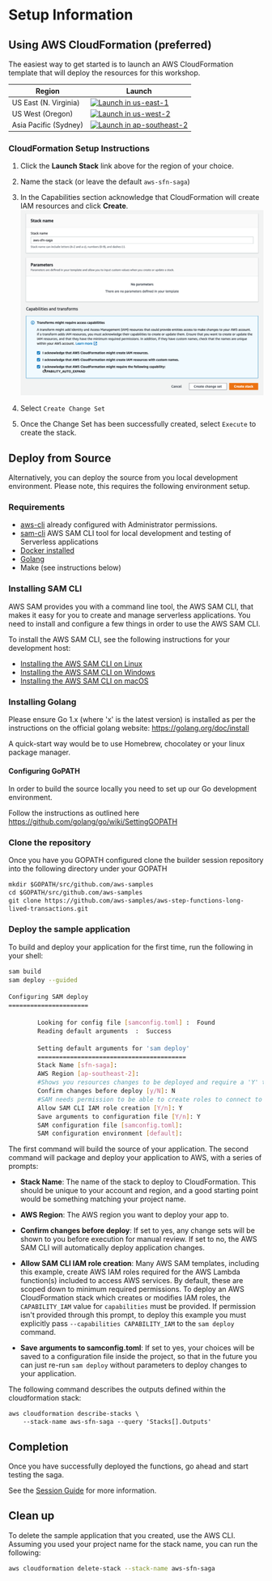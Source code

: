 # Setup Information

## Using AWS CloudFormation (preferred)

The easiest way to get started is to launch an AWS CloudFormation template that will deploy the resources for this workshop.

Region| Launch
------|-----
US East (N. Virginia) | [![Launch in us-east-1](http://docs.aws.amazon.com/AWSCloudFormation/latest/UserGuide/images/cloudformation-launch-stack-button.png)](https://console.aws.amazon.com/cloudformation/home?region=us-east-1#/stacks/create/review?stackName=aws-sfn-saga&templateURL=https://s3.amazonaws.com/aws-step-functions-long-lived-transactions-us-east-1/template.yaml)
US West (Oregon) | [![Launch in us-west-2](http://docs.aws.amazon.com/AWSCloudFormation/latest/UserGuide/images/cloudformation-launch-stack-button.png)](https://console.aws.amazon.com/cloudformation/home?region=us-west-2#/stacks/create/review?stackName=aws-sfn-saga&templateURL=https://s3-us-west-2.amazonaws.com/aws-step-functions-long-lived-transactions-us-west-2/template.yaml)
Asia Pacific (Sydney) | [![Launch in ap-southeast-2](http://docs.aws.amazon.com/AWSCloudFormation/latest/UserGuide/images/cloudformation-launch-stack-button.png)](https://console.aws.amazon.com/cloudformation/home?region=ap-southeast-2#/stacks/create/review?stackName=aws-sfn-saga&templateURL=https://s3-ap-southeast-2.amazonaws.com/aws-step-functions-long-lived-transactions-ap-southeast-2/template.yaml)

### CloudFormation Setup Instructions

1. Click the **Launch Stack** link above for the region of your choice.

1. Name the stack (or leave the default `aws-sfn-saga`)

1. In the Capabilities section acknowledge that CloudFormation will create IAM resources and click **Create**.
    ![Acknowledge IAM Screenshot](images/capabilities.png)

1. Select `Create Change Set`

1. Once the Change Set has been successfully created, select `Execute` to create the stack.

## Deploy from Source
Alternatively, you can deploy the source from you local development environment. Please note, this requires the following environment setup.

### Requirements

* [aws-cli](https://aws.amazon.com/cli/) already configured with Administrator permissions.
* [sam-cli](https://docs.aws.amazon.com/serverless-application-model/index.html) AWS SAM CLI tool for local development and testing of Serverless applications
* [Docker installed](https://www.docker.com/community-edition)
* [Golang](https://golang.org)
* Make (see instructions below)

### Installing SAM CLI

AWS SAM provides you with a command line tool, the AWS SAM CLI, that makes it easy for you to create and manage serverless applications. You need to install and configure a few things in order to use the AWS SAM CLI.

To install the AWS SAM CLI, see the following instructions for your development host:

* [Installing the AWS SAM CLI on Linux](https://docs.aws.amazon.com/serverless-application-model/latest/developerguide/serverless-sam-cli-install-linux.html)
* [Installing the AWS SAM CLI on Windows](https://docs.aws.amazon.com/serverless-application-model/latest/developerguide/serverless-sam-cli-install-windows.html)
* [Installing the AWS SAM CLI on macOS](https://docs.aws.amazon.com/serverless-application-model/latest/developerguide/serverless-sam-cli-install-mac.html)

### Installing Golang

Please ensure Go 1.x (where 'x' is the latest version) is installed as per the instructions on the official golang website: https://golang.org/doc/install

A quick-start way would be to use Homebrew, chocolatey or your linux package manager.

#### Configuring GoPATH

In order to build the source locally you need to set up our Go development environment.

Follow the instructions as outlined here https://github.com/golang/go/wiki/SettingGOPATH

### Clone the repository

Once you have you GOPATH configured clone the builder session repository into the following directory under your GOPATH

```shell
mkdir $GOPATH/src/github.com/aws-samples
cd $GOPATH/src/github.com/aws-samples
git clone https://github.com/aws-samples/aws-step-functions-long-lived-transactions.git
```

### Deploy the sample application
To build and deploy your application for the first time, run the following in your shell:

``` bash
sam build
sam deploy --guided

Configuring SAM deploy
======================

        Looking for config file [samconfig.toml] :  Found
        Reading default arguments  :  Success

        Setting default arguments for 'sam deploy'
        =========================================
        Stack Name [sfn-saga]: 
        AWS Region [ap-southeast-2]: 
        #Shows you resources changes to be deployed and require a 'Y' to initiate deploy
        Confirm changes before deploy [y/N]: N
        #SAM needs permission to be able to create roles to connect to the resources in your template
        Allow SAM CLI IAM role creation [Y/n]: Y
        Save arguments to configuration file [Y/n]: Y
        SAM configuration file [samconfig.toml]: 
        SAM configuration environment [default]: 
```

The first command will build the source of your application. The second command will package and deploy your application to AWS, with a series of prompts:

* **Stack Name**: The name of the stack to deploy to CloudFormation. This should be unique to your account and region, and a good starting point would be something matching your project name.

* **AWS Region**: The AWS region you want to deploy your app to.

* **Confirm changes before deploy**: If set to yes, any change sets will be shown to you before execution for manual review. If set to no, the AWS SAM CLI will automatically deploy application changes.

* **Allow SAM CLI IAM role creation**: Many AWS SAM templates, including this example, create AWS IAM roles required for the AWS Lambda function(s) included to access AWS services. By default, these are scoped down to minimum required permissions. To deploy an AWS CloudFormation stack which creates or modifies IAM roles, the `CAPABILITY_IAM` value for `capabilities` must be provided. If permission isn't provided through this prompt, to deploy this example you must explicitly pass `--capabilities CAPABILITY_IAM` to the `sam deploy` command.

* **Save arguments to samconfig.toml**: If set to yes, your choices will be saved to a configuration file inside the project, so that in the future you can just re-run `sam deploy` without parameters to deploy changes to your application.

The following command describes the outputs defined within the cloudformation stack:

```shell
aws cloudformation describe-stacks \
    --stack-name aws-sfn-saga --query 'Stacks[].Outputs'
```

## Completion

Once you have successfully deployed the functions, go ahead and start testing the saga.

See the [Session Guide](guide.md) for more information.

## Clean up

To delete the sample application that you created, use the AWS CLI. Assuming you used your project name for the stack name, you can run the following:

```bash
aws cloudformation delete-stack --stack-name aws-sfn-saga
```
